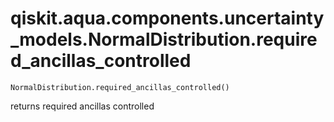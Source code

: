# qiskit.aqua.components.uncertainty\_models.NormalDistribution.required\_ancillas\_controlled

`NormalDistribution.required_ancillas_controlled()`

returns required ancillas controlled
